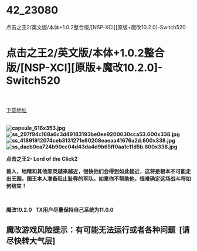 # 42_23080
点击之王2/英文版/本体+1.0.2整合版/[NSP-XCI][原版+魔改10.2.0]-Switch520
# 点击之王2/英文版/本体+1.0.2整合版/[NSP-XCI][原版+魔改10.2.0]-Switch520
 <br/></br>
[下载地址](https://www.switch520.cc/article/23080 "下载地址")
<br/></br>

<p><strong><img title="capsule_616x353.jpg" src="https://www.switch520.cc/muke_img/2021_10_09_1c8a3758c9daa.jpg" alt="capsule_616x353.jpg"></strong><br>
<strong><img title="ss_297f94c168a6c3d49183193be0ee9200630cca53.600x338.jpg" src="https://www.switch520.cc/muke_img/2021_10_09_8e32c472b5f98.jpg" alt="ss_297f94c168a6c3d49183193be0ee9200630cca53.600x338.jpg"></strong><br>
<strong><img title="ss_41891912074ceb3131271e80208eaeaa41676a2d.600x338.jpg" src="https://www.switch520.cc/muke_img/2021_10_09_8bb12fc670ea7.jpg" alt="ss_41891912074ceb3131271e80208eaeaa41676a2d.600x338.jpg"></strong><br>
<strong><img title="ss_dacb0ca724b90cc04d43da4d9b65ff0aa1c11d5b.600x338.jpg" src="https://www.switch520.cc/muke_img/2021_10_09_e79e03280b0ec.jpg" alt="ss_dacb0ca724b90cc04d43da4d9b65ff0aa1c11d5b.600x338.jpg">&nbsp;</strong></p>
<p><strong>点击之王2- Lord of the Click2</strong></p>
<p><strong>兽人，地精和其他邪灵越来越近，很快他们会得到如此接近，这将是根本不可能走出王国。国王本人准备阻止耻辱的军队。如果你不帮助他，很难确定这场战斗将如何结束！</strong></p>
<p>&nbsp;</p>
<p><strong>魔改10.2.0 &nbsp;&nbsp;TX用户尽量保持自己系统为11.0.0</strong></p>
<h2><strong>魔改游戏风险提示：有可能无法运行或者各种问题 &nbsp;[请尽快转大气层]</strong></h2>
